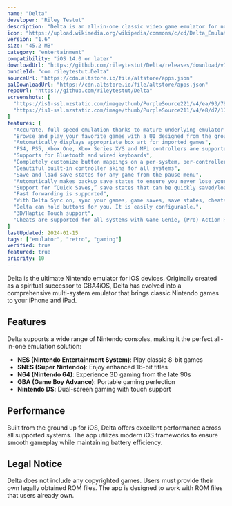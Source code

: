 ```yaml
---
name: "Delta"
developer: "Riley Testut"
description: "Delta is an all-in-one classic video game emulator for non-jailbroken iOS devices."
icon: "https://upload.wikimedia.org/wikipedia/commons/c/cd/Delta_Emulator_Logo.jpg"
version: "1.6"
size: "45.2 MB"
category: "entertainment"
compatibility: "iOS 14.0 or later"
downloadUrl: "https://github.com/rileytestut/Delta/releases/download/v1.6/Delta.ipa"
bundleId: "com.rileytestut.Delta"
sourceUrl: "https://cdn.altstore.io/file/altstore/apps.json"
palDownloadUrl: "https://cdn.altstore.io/file/altstore/apps.json"
repoUrl: "https://github.com/rileytestut/Delta"
screenshots: [
  "https://is1-ssl.mzstatic.com/image/thumb/PurpleSource221/v4/ea/93/78/ea937871-99ed-9681-12c5-3bec87ef42c6/70d0e523-e194-4d77-bc3e-ad8e163a4edf_IMG_0205_2.PNG/643x0w.jpg",
  "https://is1-ssl.mzstatic.com/image/thumb/PurpleSource211/v4/e8/d7/17/e8d717c0-3ffc-33be-ddca-d70dbd4c88a7/63ff8f9e-4aea-4d72-a6b5-4328d1cf6c69_IMG_0207_2.PNG/643x0w.webp"
]
features: [
  "Accurate, full speed emulation thanks to mature underlying emulator cores. Support for NES, SNES, N64, GBC, GBA, DS and GENESIS game emulation",
  "Browse and play your favorite games with a UI designed from the ground up for iOS",
  "Automatically displays appropriate box art for imported games",
  "PS4, PS5, Xbox One, Xbox Series X/S and MFi controllers are supported",
  "Supports for Bluetooth and wired keyboards",
  "Completely customize button mappings on a per-system, per-controller basis",
  "Beautiful built-in controller skins for all systems",
  "Save and load save states for any game from the pause menu",
  "Automatically makes backup save states to ensure you never lose your progress",
  "Support for “Quick Saves,” save states that can be quickly saved/loaded with a single button press (requires external controller)",
  "Fast forwarding is supported",
  "With Delta Sync on, sync your games, game saves, save states, cheats, controller skins, and controller mappings between devices. Supports Google Drive and Dropbox",
  "Delta can hold buttons for you. It is easily configurable.",
  "3D/Haptic Touch support",
  "Cheats are supported for all systems with Game Genie, (Pro) Action Replay, GameShark, and Code Breaker codes",
]
lastUpdated: 2024-01-15
tags: ["emulator", "retro", "gaming"]
verified: true
featured: true
priority: 10
---
```


Delta is the ultimate Nintendo emulator for iOS devices. Originally created as a
spiritual successor to GBA4iOS, Delta has evolved into a comprehensive
multi-system emulator that brings classic Nintendo games to your iPhone and
iPad.

## Features

Delta supports a wide range of Nintendo consoles, making it the perfect
all-in-one emulation solution:

- **NES (Nintendo Entertainment System)**: Play classic 8-bit games
- **SNES (Super Nintendo)**: Enjoy enhanced 16-bit titles
- **N64 (Nintendo 64)**: Experience 3D gaming from the late 90s
- **GBA (Game Boy Advance)**: Portable gaming perfection
- **Nintendo DS**: Dual-screen gaming with touch support

## Performance

Built from the ground up for iOS, Delta offers excellent performance across all
supported systems. The app utilizes modern iOS frameworks to ensure smooth
gameplay while maintaining battery efficiency.

## Legal Notice

Delta does not include any copyrighted games. Users must provide their own
legally obtained ROM files. The app is designed to work with ROM files that
users already own.
